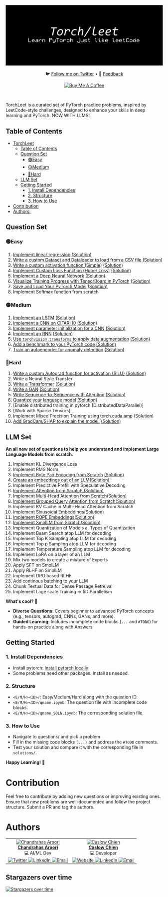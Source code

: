 <div align="center">
  <img src="torch.png" alt="Robot Image">
  <!-- <h1>TorchLeet</h1> -->
  <p align="center">
    🐦 <a href="https://twitter.com/charoori_ai">Follow me on Twitter</a> •
    📧 <a href="mailto:chandrahas.aroori@gmail.com?subject=LLM%20Cookbook">Feedback</a>
  </p>
  <p>
    <a href="https://www.buymeacoffee.com/charoori_ai" target="_blank"><img src="https://cdn.buymeacoffee.com/buttons/default-orange.png" alt="Buy Me A Coffee" height="39" width="170"></a>
  </p>
</div>
<br/>

TorchLeet is a curated set of PyTorch practice problems, inspired by LeetCode-style challenges, designed to enhance your skills in deep learning and PyTorch. NOW WITH LLMS!

## Table of Contents
- [TorchLeet](#torchleet)
  - [Table of Contents](#table-of-contents)
  - [Question Set](#question-set)
    - [🟢Easy](#easy)
    - [🟡Medium](#medium)
    - [🔴Hard](#hard)
  - [LLM Set](#llm-set)
  - [Getting Started](#getting-started)
    - [1. Install Dependencies](#1-install-dependencies)
    - [2. Structure](#2-structure)
    - [3. How to Use](#3-how-to-use)
- [Contribution](#contribution)
- [Authors:](#authors)


## Question Set

### 🟢Easy
1. [Implement linear regression](https://github.com/Exorust/TorchLeet/torch/easy/e1/lin-regression.ipynb) [(Solution)](https://github.com/Exorust/TorchLeet/torch/easy/e1/lin-regression_SOLN.ipynb)
2. [Write a custom Dataset and Dataloader to load from a CSV file](https://github.com/Exorust/TorchLeet/torch/easy/e2/custom-dataset.ipynb) [(Solution)](https://github.com/Exorust/TorchLeet/torch/easy/e2/custom-dataset_SOLN.ipynb) 
3. [Write a custom activation function (Simple)](https://github.com/Exorust/TorchLeet/torch/easy/e3/custom-activation.ipynb) [(Solution)](https://github.com/Exorust/TorchLeet/blob/main/e3/custom-activation_SOLN.ipynb)
4. [Implement Custom Loss Function (Huber Loss)](https://github.com/Exorust/TorchLeet/torch/easy/main/e4/custom-loss.ipynb) [(Solution)](https://github.com/Exorust/TorchLeet/torch/easy/main/e4/custom-loss_SOLN.ipynb)  
5. [Implement a Deep Neural Network](https://github.com/Exorust/TorchLeet/torch/easy/e5/custon-DNN.ipynb) [(Solution)](https://github.com/Exorust/TorchLeet/torch/easy/e5/custon-DNN_SOLN.ipynb)  
6. [Visualize Training Progress with TensorBoard in PyTorch](https://github.com/Exorust/TorchLeet/torch/easy/e6/tensorboard.ipynb) [(Solution)](https://github.com/Exorust/TorchLeet/torch/easy/e6/tensorboard_SOLN.ipynb)  
7. [Save and Load Your PyTorch Model](https://github.com/Exorust/TorchLeet/torch/easy/e7/save_model.ipynb) [(Solution)](https://github.com/Exorust/TorchLeet/torch/easy/e7/save_model_SOLN.ipynb) 
10. Implement Softmax function from scratch


### 🟡Medium 
1. [Implement an LSTM](https://github.com/Exorust/TorchLeet/torch/medium/m1/LSTM.ipynb) [(Solution)](https://github.com/Exorust/TorchLeet/torch/medium/m1/LSTM_SOLN.ipynb)  
2. [Implement a CNN on CIFAR-10](https://github.com/Exorust/TorchLeet/torch/medium/m2/CNN.ipynb) [(Solution)](https://github.com/Exorust/TorchLeet/torch/medium/m2/CNN_SOLN.ipynb)  
3. [Implement parameter initialization for a CNN]() [(Solution)]()
4. [Implement an RNN](https://github.com/Exorust/TorchLeet/torch/medium/m3/RNN.ipynb) [(Solution)](https://github.com/Exorust/TorchLeet/torch/medium/m3/RNN_SOLN.ipynb)  
5. [Use `torchvision.transforms` to apply data augmentation](https://github.com/Exorust/TorchLeet/torch/medium/m4/augmentation.ipynb) [(Solution)](https://github.com/Exorust/TorchLeet/torch/medium/m4/augmentation_SOLN.ipynb)  
6. [Add a benchmark to your PyTorch code](https://github.com/Exorust/TorchLeet/torch/medium/m5/bench.ipynb) [(Solution)](https://github.com/Exorust/TorchLeet/torch/medium/m5/bench_SOLN.ipynb)  
7. [Train an autoencoder for anomaly detection](https://github.com/Exorust/TorchLeet/torch/medium/m6/autoencoder.ipynb) [(Solution)](https://github.com/Exorust/TorchLeet/torch/medium/m6/autoencoder_SOLN.ipynb)  

### 🔴Hard
1. [Write a custom Autograd function for activation (SILU)](https://github.com/Exorust/TorchLeet/torch/hard/h1/custom-autgrad-function.ipynb) [(Solution)](https://github.com/Exorust/TorchLeet/torch/hard/h1/custom-autgrad-function_SOLN.ipynb)
2. Write a Neural Style Transfer  
3. [Write a Transformer](https://github.com/Exorust/TorchLeet/torch/hard/h3/transformer.ipynb) [(Solution)](https://github.com/Exorust/TorchLeet/torch/hard/h3/transformer_SOLN.ipynb)  
4. [Write a GAN](https://github.com/Exorust/TorchLeet/torch/hard/h4/GAN.ipynb) [(Solution)](https://github.com/Exorust/TorchLeet/torch/hard/h4/GAN_SOLN.ipynb)  
5. [Write Sequence-to-Sequence with Attention](https://github.com/Exorust/TorchLeet/torch/hard/h5/seq-to-seq-with-Attention.ipynb) [(Solution)](https://github.com/Exorust/TorchLeet/torch/hard/h5/seq-to-seq-with-Attention_SOLN.ipynb)  
6. [Quantize your language model](https://github.com/Exorust/TorchLeet/torch/hard/h6/quantize-language-model.ipynb) [(Solution)](https://github.com/Exorust/TorchLeet/torch/hard/h6/quantize-language-model_SOLN.ipynb)
7. [Enable distributed training in pytorch (DistributedDataParallel)]
8. [Work with Sparse Tensors]
9. [Implement Mixed Precision Training using torch.cuda.amp](https://github.com/Exorust/TorchLeet/torch/hard/h9/cuda-amp.ipynb) [(Solution)](https://github.com/Exorust/TorchLeet/torch/hard/h9/cuda-amp_SOLN.ipynb)
10. [Add GradCam/SHAP to explain the model.](https://github.com/Exorust/TorchLeet/torch/hard/h10/xai.ipynb) [(Solution)](https://github.com/Exorust/TorchLeet/torch/hard/h10/xai_SOLN.ipynb)


## LLM Set

**An all new set of questions to help you understand and implement Large Language Models from scratch.**

1. Implement KL Divergence Loss
2. Implement RMS Norm
3. [Implement Byte Pair Encoding from Scratch](https://github.com/Exorust/TorchLeet/torch/llm/Byte-Pair-Encoding/BPE-q3-Question.ipynb) [(Solution)](https://github.com/Exorust/TorchLeet/torch/llm/Byte-Pair-Encoding/BPE-q3.ipynb)
4. [Create an embeddings out of an LLM](https://github.com/Exorust/TorchLeet/torch/llm/Create-Embeddings-out-of-an-LLM/embeddings-q2-Question.ipynb)[(Solution)](https://github.com/Exorust/TorchLeet/torch/llm/Create-Embeddings-out-of-an-LLM/embeddings-q2.ipynb)
5. Implement Predictive Prefill with Speculative Decoding
6. [Implement Attention from Scratch ](https://github.com/Exorust/TorchLeet/torch/llm/Implement-Attention-from-Scratch/attention-q4-Question.ipynb)[(Solution)](https://github.com/Exorust/TorchLeet/torch/llm/Implement-Attention-from-Scratch/attention-q4.ipynb)
7. [Implement Multi-Head Attention from Scratch](https://github.com/Exorust/TorchLeet/torch/llm/Multi-Head-Attention/multi-head-attention-q5-Question.ipynb)[(Solution)](https://github.com/Exorust/TorchLeet/torch/llm/Multi-Head-Attention/multi-head-attention-q5.ipynb)
8. [Implement Grouped Query Attention from Scratch](https://github.com/Exorust/TorchLeet/torch/llm/Grouped-Query-Attention/grouped-query-attention-Question.ipynb)[(Solution)](https://github.com/Exorust/TorchLeet/torch/llm/Grouped-Query-Attention/grouped-query-attention.ipynb)
9. Implement KV Cache in Multi-Head Attention from Scratch
10. [Implement Sinusoidal Embeddings](https://github.com/Exorust/TorchLeet/torch/llm/Sinusoidal-Positional-Embedding/sinusoidal-q7-Question.ipynb)[(Solution)](https://github.com/Exorust/TorchLeet/torch/llm/Sinusoidal-Positional-Embedding/sinusoidal-q7.ipynb)
11. [Implement ROPE Embeddings](https://github.com/Exorust/TorchLeet/torch/llm/Rotary-Positional-Embedding/rope-q8-Question.ipynb)[(Solution)](https://github.com/Exorust/TorchLeet/torch/llm/Rotary-Positional-Embedding/rope-q8.ipynb)
12. [Implement SmolLM from Scratch](https://github.com/Exorust/TorchLeet/torch/llm/SmolLM/smollm-q12-Question.ipynb)[(Solution)](https://github.com/Exorust/TorchLeet/torch/llm/SmolLM/smollm-q12.ipynb)
13. Implement Quantization of Models
    a. Types of Quantization
14. Implement Beam Search atop LLM for decoding
15. Implement Top K Sampling atop LLM for decoding
16. Implement Top p Sampling atop LLM for decoding
17. Implement Temperature Sampling atop LLM for decoding
18. Implement LoRA on a layer of an LLM
19. Mix two models to create a mixture of Experts
20. Apply SFT on SmolLM 
21. Apply RLHF on SmolLM
22. Implement DPO based RLHF
23. Add continous batching to your LLM
24. Chunk Textual Data for Dense Passage Retreival
25. Implement Lage scale Training => 5D Parallelism

**What's cool? 🚀**
- **Diverse Questions**: Covers beginner to advanced PyTorch concepts (e.g., tensors, autograd, CNNs, GANs, and more).
- **Guided Learning**: Includes incomplete code blocks (`...` and `#TODO`) for hands-on practice along with Answers

## Getting Started

### 1. Install Dependencies
- Install pytorch: [Install pytorch locally](https://pytorch.org/get-started/locally/)
- Some problems need other packages. Install as needed.

### 2. Structure
- `<E/M/H><ID>/`: Easy/Medium/Hard along with the question ID.
- `<E/M/H><ID>/qname.ipynb`: The question file with incomplete code blocks.
- `<E/M/H><ID>/qname_SOLN.ipynb`: The corresponding solution file.

### 3. How to Use
- Navigate to questions/ and pick a problem
- Fill in the missing code blocks `(...)` and address the `#TODO` comments.
- Test your solution and compare it with the corresponding file in `solutions/`.

**Happy Learning! 🚀**


# Contribution
Feel free to contribute by adding new questions or improving existing ones. Ensure that new problems are well-documented and follow the project structure. Submit a PR and tag the authors.

# Authors

<div align="center">
  <table>
    <tr>
      <td align="center">
        <a href="https://github.com/Exorust">
          <img src="https://avatars.githubusercontent.com/u/20578676?v=4" width="100px;" alt="Chandrahas Aroori"/>
          <br />
          <b>Chandrahas Aroori</b>
        </a>
        <br />
        💻 AI/ML Dev
        <br />
        <a href="ttps://twitter.com/charoori_ai" target="_blank">
          <img src="https://upload.wikimedia.org/wikipedia/commons/6/60/Twitter_Logo_as_of_2021.svg" width="20px;" alt="Twitter"/>
        </a> 
        <a href="https://www.linkedin.com/in/chandrahas-aroori/" target="_blank">
          <img src="https://upload.wikimedia.org/wikipedia/commons/0/0e/LinkedIn_Logo_2013.svg" width="20px;" alt="LinkedIn"/>
        </a>
        <a href="mailto:charoori@bu.edu" target="_blank">
          <img src="https://upload.wikimedia.org/wikipedia/commons/a/a6/Email_icon.svg" width="20px;" alt="Email"/>
        </a>
      </td>
      <td align="center">
        <a href="https://github.com/CaslowChien">
          <img src="https://avatars.githubusercontent.com/u/99608452?v=4" width="100px;" alt="Caslow Chien"/>
          <br />
          <b>Caslow Chien</b>
        </a>
        <br />
        💻 Developer
        <br />
        <a href="https://caslowchien.github.io/caslow.github.io/" target="_blank">
          <img src="https://upload.wikimedia.org/wikipedia/commons/6/60/Twitter_Logo_as_of_2021.svg" width="20px;" alt="Website"/>
        </a> 
        <a href="https://www.linkedin.com/in/caslow/" target="_blank">
          <img src="https://upload.wikimedia.org/wikipedia/commons/0/0e/LinkedIn_Logo_2013.svg" width="20px;" alt="LinkedIn"/>
        </a>
        <a href="mailto:caslow@bu.edu" target="_blank">
          <img src="https://upload.wikimedia.org/wikipedia/commons/a/a6/Email_icon.svg" width="20px;" alt="Email"/>
        </a>
      </td>
    </tr>
  </table>
</div>

                        
## Stargazers over time
[![Stargazers over time](https://starchart.cc/Exorust/TorchLeet.svg?variant=adaptive)](https://starchart.cc/Exorust/TorchLeet)
